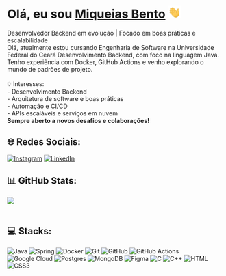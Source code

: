 <h1>Olá, eu sou <a  href="https://www.linkedin.com/in/miqueias-bento-o32/">Miqueias Bento</a> <img  src="https://raw.githubusercontent.com/ABSphreak/ABSphreak/master/gifs/Hi.gif" width="30px"></h1>
Desenvolvedor Backend em evolução | Focado em boas práticas e escalabilidade<br>
Olá, atualmente estou cursando Engenharia de Software na Universidade Federal do Ceará Desenvolvimento Backend, com foco na linguagem Java. Tenho experiência com Docker,
GitHub Actions e venho explorando o mundo de padrões de projeto.<br>
<br>
💡 Interesses:<br>
- Desenvolvimento Backend<br>
- Arquitetura de software e boas práticas<br>
- Automação e CI/CD<br>
- APIs escaláveis e serviços em nuvem<br>
<b>Sempre aberto a novos desafios e colaborações!</b> <br>

## 🌐 Redes Sociais:
[![Instagram](https://img.shields.io/badge/Instagram-E4405F?style=for-the-badge&logo=instagram&logoColor=white)](https://instagram.com/https://www.instagram.com/miqueiasbto_/) 
[![LinkedIn](https://img.shields.io/badge/LinkedIn-0077B5?style=for-the-badge&logo=linkedin&logoColor=white)](https://linkedin.com/in/https://www.linkedin.com/in/miqueias-bento-o32/) 
<br>

## 📊 GitHub Stats:
![](https://github-readme-stats.vercel.app/api?username=MiqueiasBento&theme=dark&hide_border=false&include_all_commits=true&count_private=true)<br/>
<br>

## 💻 Stacks:
![Java](https://img.shields.io/badge/java-%23ED8B00.svg?style=for-the-badge&logo=openjdk&logoColor=white) 
![Spring](https://img.shields.io/badge/spring-%236DB33F.svg?style=for-the-badge&logo=spring&logoColor=white) 
![Docker](https://img.shields.io/badge/docker-%230db7ed.svg?style=for-the-badge&logo=docker&logoColor=white) 
![Git](https://img.shields.io/badge/git-%23F05033.svg?style=for-the-badge&logo=git&logoColor=white) 
![GitHub](https://img.shields.io/badge/github-%23121011.svg?style=for-the-badge&logo=github&logoColor=white) 
![GitHub Actions](https://img.shields.io/badge/github%20actions-%232671E5.svg?style=for-the-badge&logo=githubactions&logoColor=white) 
![Google Cloud](https://img.shields.io/badge/GoogleCloud-%234285F4.svg?style=for-the-badge&logo=google-cloud&logoColor=white) 
![Postgres](https://img.shields.io/badge/postgres-%23316192.svg?style=for-the-badge&logo=postgresql&logoColor=white) 
![MongoDB](https://img.shields.io/badge/MongoDB-4EA94B?style=for-the-badge&logo=mongodb&logoColor=white) 
![Figma](https://img.shields.io/badge/figma-%23F24E1E.svg?style=for-the-badge&logo=figma&logoColor=white) 
![C](https://img.shields.io/badge/c-%2300599C.svg?style=for-the-badge&logo=c&logoColor=white) 
![C++](https://img.shields.io/badge/c++-%2300599C.svg?style=for-the-badge&logo=c%2B%2B&logoColor=white) 
![HTML](https://img.shields.io/badge/HTML5-E34F26?style=for-the-badge&logo=html5&logoColor=white) 
![CSS3](https://img.shields.io/badge/css3-%231572B6.svg?style=for-the-badge&logo=css3&logoColor=white)
